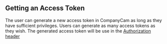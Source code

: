 ## Getting an Access Token

The user can generate a new access token in CompanyCam as long as they have sufficient privileges. Users can generate as many access tokens as they wish. The generated access token will be use in the [Authorization header](/#authentication)
